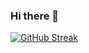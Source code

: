 ### Hi there 👋

[![GitHub Streak](https://github-readme-streak-stats.herokuapp.com/?user=PrecisionPilot&theme=tokyonight)](https://git.io/streak-stats)

<!--
**PilotPrix/PilotPrix** is a ✨ _special_ ✨ repository because its `README.md` (this file) appears on your GitHub profile.

Here are some ideas to get you started:

- 🔭 I’m currently working on ...
- 🌱 I’m currently learning ...
- 👯 I’m looking to collaborate on ...
- 🤔 I’m looking for help with ...
- 💬 Ask me about ...
- 📫 How to reach me: ...
- 😄 Pronouns: ...
- ⚡ Fun fact: ...
-->
